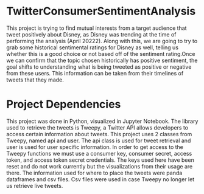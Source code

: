 # TwitterConsumerSentimentAnalysis
This project is trying to find mutual interests from a target audience that tweet positively about Disney, as Disney was trending at the time of performing the analysis (April 20222). Along with this, we are going to try to grab some historical sentimental ratings for Disney as well, telling us whether this is a good choice or not based off of the sentiment rating.Once we can confirm that the topic chosen historically has positive sentiment, the goal shifts to understanding what is being tweeted as positive or negative from these users. This information can be taken from their timelines of tweets that they made.

# Project Dependencies 
This project was done in Python, visualized in Jupyter Notebook. The library used to retrieve the tweets is Tweepy, a Twitter API allows developers to access certain information about tweets. This project uses 2 classes from Tweepy, named api and user. The api class is used for tweet retrieval and user is used for user specific information. In order to get access to the Tweepy functions we must use a consumer key, consumer secret, access token, and access token secret credentials. The keys used here have been reset and do not work currently but the visualizations from their usage are there. The information used for where to place the tweets were panda dataframes and csv files. Csv files were used in case Tweepy no longer let us retrieve live tweets.
